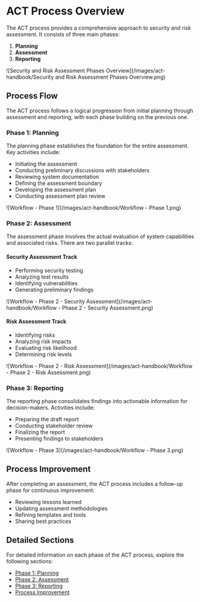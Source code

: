 # ACT Process Overview

The ACT process provides a comprehensive approach to security and risk assessment. It consists of three main phases:

1. **Planning**
2. **Assessment**
3. **Reporting**

![Security and Risk Assessment Phases Overview](/images/act-handbook/Security and Risk Assessment Phases Overview.png)

## Process Flow

The ACT process follows a logical progression from initial planning through assessment and reporting, with each phase building on the previous one.

### Phase 1: Planning

The planning phase establishes the foundation for the entire assessment. Key activities include:

- Initiating the assessment
- Conducting preliminary discussions with stakeholders
- Reviewing system documentation
- Defining the assessment boundary
- Developing the assessment plan
- Conducting assessment plan review

![Workflow - Phase 1](/images/act-handbook/Workflow - Phase 1.png)

### Phase 2: Assessment

The assessment phase involves the actual evaluation of system capabilities and associated risks. There are two parallel tracks:

#### Security Assessment Track

- Performing security testing
- Analyzing test results
- Identifying vulnerabilities
- Generating preliminary findings

![Workflow - Phase 2 - Security Assessment](/images/act-handbook/Workflow - Phase 2 - Security Assessment.png)

#### Risk Assessment Track

- Identifying risks
- Analyzing risk impacts
- Evaluating risk likelihood
- Determining risk levels

![Workflow - Phase 2 - Risk Assessment](/images/act-handbook/Workflow - Phase 2 - Risk Assessment.png)

### Phase 3: Reporting

The reporting phase consolidates findings into actionable information for decision-makers. Activities include:

- Preparing the draft report
- Conducting stakeholder review
- Finalizing the report
- Presenting findings to stakeholders

![Workflow - Phase 3](/images/act-handbook/Workflow - Phase 3.png)

## Process Improvement

After completing an assessment, the ACT process includes a follow-up phase for continuous improvement:

- Reviewing lessons learned
- Updating assessment methodologies
- Refining templates and tools
- Sharing best practices

## Detailed Sections

For detailed information on each phase of the ACT process, explore the following sections:

- [Phase 1: Planning](/docs/act-handbook/act-process/phase-1-planning)
- [Phase 2: Assessment](/docs/act-handbook/act-process/phase-2-assessment)
- [Phase 3: Reporting](/docs/act-handbook/act-process/phase-3-reporting)
- [Process Improvement](/docs/act-handbook/act-process/process-improvement)
